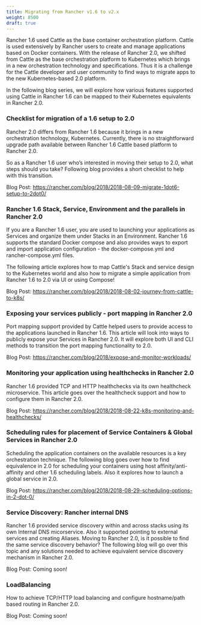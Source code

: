 ```yaml
---
title: Migrating from Rancher v1.6 to v2.x
weight: 8500
draft: true
---
```


Rancher 1.6 used Cattle as the base container orchestration platform. Cattle is used extensively by Rancher users to create and manage applications based on Docker containers. With the release of Rancher 2.0, we shifted from Cattle as the base orchestration platform to Kubernetes which brings in a new orchestration technology and specifications. Thus it is a challenge for the Cattle developer and user community to find ways to migrate apps to the new Kubernetes-based 2.0 platform.

In the following blog series, we will explore how various features supported using Cattle in Rancher 1.6 can be mapped to their Kubernetes equivalents in Rancher 2.0.

### Checklist for migration of a 1.6 setup to 2.0  

Rancher 2.0 differs from Rancher 1.6 because it brings in a new orchestration technology, Kubernetes. Currently, there is no straightforward upgrade path available between Rancher 1.6 Cattle based platform to Rancher 2.0.

So as a Rancher 1.6 user who’s interested in moving their setup to 2.0, what steps should you take? Following blog provides a short checklist to help with this transition.

Blog Post: https://rancher.com/blog/2018/2018-08-09-migrate-1dot6-setup-to-2dot0/

### Rancher 1.6 Stack, Service, Environment and the parallels in Rancher 2.0

If you are a Rancher 1.6 user, you are used to launching your applications as Services and organize them under Stacks in an Environment. Rancher 1.6 supports the standard Docker compose and also provides ways to export and import application configuration - the docker-compose.yml and rancher-compose.yml files.

The following article explores how to map Cattle's Stack and service design to the Kubernetes world and also how to migrate a simple application from Rancher 1.6 to 2.0 via UI or using Compose!

Blog Post: https://rancher.com/blog/2018/2018-08-02-journey-from-cattle-to-k8s/

### Exposing your services publicly - port mapping in Rancher 2.0

Port mapping support provided by Cattle helped users to provide access to the applications launched in Rancher 1.6. This article will look into ways to publicly expose your Services in Rancher 2.0. It will explore both UI and CLI methods to transition the port mapping functionality to 2.0.

Blog Post: https://rancher.com/blog/2018/expose-and-monitor-workloads/

### Monitoring your application using healthchecks in Rancher 2.0

Rancher 1.6 provided TCP and HTTP healthchecks via its own healthcheck microservice. This article goes over the healthcheck support and how to configure them in Rancher 2.0.

Blog Post: https://rancher.com/blog/2018/2018-08-22-k8s-monitoring-and-healthchecks/

### Scheduling rules for placement of Service Containers & Global Services in Rancher 2.0

Scheduling the application containers on the available resources is a key orchestration technique. The following blog goes over how to find equivalence in 2.0 for scheduling your containers using host affinity/anti-affinity and other 1.6 scheduling labels. Also it explores how to launch a global service in 2.0.

Blog Post: https://rancher.com/blog/2018/2018-08-29-scheduling-options-in-2-dot-0/

### Service Discovery: Rancher internal DNS

Rancher 1.6 provided service discovery within and across stacks using its own Internal DNS micorservice. Also it supported pointing to external services and creating Aliases. Moving to Rancher 2.0, is it possible to find the same service discovery behavior? The following blog will go over this topic and any solutions needed to achieve equivalent service discovery mechanism in Rancher 2.0.

Blog Post: Coming soon!

### LoadBalancing

How to achieve TCP/HTTP load balancing and configure hostname/path based routing in Rancher 2.0.

Blog Post: Coming soon!

<!--
- [ ] Secrets - How to manage and use secrets in 2.0
- [ ] Storage - How to configure storage with Rancher 2.0 on Kubernetes
- [ ] Rancher metadata - What can be alternative solutions to rancher 1.6 metadata in rancher 2.0
- [ ] Environment management - What is the equivalence in 2.0 to creating and managing 1.6 environments
- [ ] External DNS integration- Alternative ways in 2.0 to integrate with external DNS providers supported by Rancher 1.6
- [ ] Differences in Upgrade procedure for applications deployed on Rancher
-->
